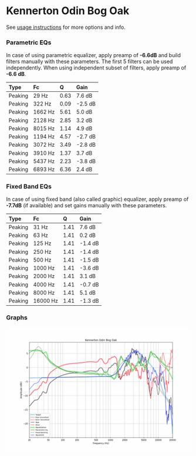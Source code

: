 # Kennerton Odin Bog Oak
See [usage instructions](https://github.com/jaakkopasanen/AutoEq#usage) for more options and info.

### Parametric EQs
In case of using parametric equalizer, apply preamp of **-6.6dB** and build filters manually
with these parameters. The first 5 filters can be used independently.
When using independent subset of filters, apply preamp of **-6.6 dB**.

| Type    | Fc      |    Q | Gain    |
|:--------|:--------|:-----|:--------|
| Peaking | 29 Hz   | 0.63 | 7.6 dB  |
| Peaking | 322 Hz  | 0.09 | -2.5 dB |
| Peaking | 1662 Hz | 5.61 | 5.0 dB  |
| Peaking | 2128 Hz | 2.85 | 3.2 dB  |
| Peaking | 8015 Hz | 1.14 | 4.9 dB  |
| Peaking | 1194 Hz | 4.57 | -2.7 dB |
| Peaking | 3072 Hz | 3.49 | -2.8 dB |
| Peaking | 3910 Hz | 1.37 | 3.7 dB  |
| Peaking | 5437 Hz | 2.23 | -3.8 dB |
| Peaking | 6893 Hz | 6.36 | 2.4 dB  |

### Fixed Band EQs
In case of using fixed band (also called graphic) equalizer, apply preamp of **-7.7dB**
(if available) and set gains manually with these parameters.

| Type    | Fc       |    Q | Gain    |
|:--------|:---------|:-----|:--------|
| Peaking | 31 Hz    | 1.41 | 7.6 dB  |
| Peaking | 63 Hz    | 1.41 | 0.2 dB  |
| Peaking | 125 Hz   | 1.41 | -1.4 dB |
| Peaking | 250 Hz   | 1.41 | -1.4 dB |
| Peaking | 500 Hz   | 1.41 | -1.5 dB |
| Peaking | 1000 Hz  | 1.41 | -3.6 dB |
| Peaking | 2000 Hz  | 1.41 | 3.1 dB  |
| Peaking | 4000 Hz  | 1.41 | -0.7 dB |
| Peaking | 8000 Hz  | 1.41 | 5.1 dB  |
| Peaking | 16000 Hz | 1.41 | -1.3 dB |

### Graphs
![](./Kennerton%20Odin%20Bog%20Oak.png)